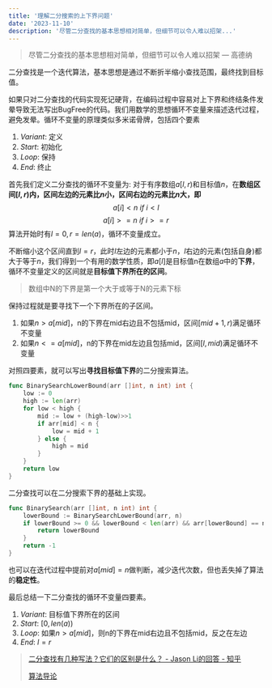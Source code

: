 ```yaml
---
title: '理解二分搜索的上下界问题'
date: '2023-11-10'
description: '尽管二分查找的基本思想相对简单，但细节可以令人难以招架...'
---
```

> 尽管二分查找的基本思想相对简单，但细节可以令人难以招架 — 高德纳

二分查找是一个迭代算法，基本思想是通过不断折半缩小查找范围，最终找到目标值。

如果只对二分查找的代码实现死记硬背，在编码过程中容易对上下界和终结条件发晕导致无法写出BugFree的代码。我们用数学的思想循环不变量来描述迭代过程，避免发晕。循环不变量的原理类似多米诺骨牌，包括四个要素
1. $Variant$: 定义
2. $Start$: 初始化
3. $Loop$: 保持
4. $End$: 终止

首先我们定义二分查找的循环不变量为: 对于有序数组$a[l,r)$和目标值$n$，在**数组区间$[l, r)$内，区间左边的元素比$n$小，区间右边的元素比$n$大，即**
$$ a[i]<n \ if \ i < l $$
$$ a[i]>=n \ if \ i >= r $$
算法开始时有$l=0,r=len(a)$，循环不变量成立。

不断缩小这个区间直到$l=r$，此时$l$左边的元素都小于$n$，$l$右边的元素(包括自身)都大于等于$n$，我们得到一个有用的数学性质，即$a[l]$是目标值n在数组$a$中的**下界**，循环不变量定义的区间就是**目标值下界所在的区间**。

> 数组中N的下界是第一个大于或等于N的元素下标

保持过程就是要寻找下一个下界所在的子区间。
1. 如果$n > a[mid]$，n的下界在mid右边且不包括mid，区间$[mid + 1, r)$满足循环不变量
2. 如果$n <= a[mid]$，n的下界在mid左边且包括mid，区间$[l, mid)$满足循环不变量

对照四要素，就可以写出**寻找目标值下界**的二分搜索算法。
```go
func BinarySearchLowerBound(arr []int, n int) int {
	low := 0
	high := len(arr)
	for low < high {
		mid := low + (high-low)>>1
		if arr[mid] < n {
			low = mid + 1
		} else {
			high = mid
		}
	}
	return low
}
```

二分查找可以在二分搜索下界的基础上实现。
```go
func BinarySearch(arr []int, n int) int {
	lowerBound := BinarySearchLowerBound(arr, n)
	if lowerBound >= 0 && lowerBound < len(arr) && arr[lowerBound] == n {
		return lowerBound
	}
	return -1
}
```

也可以在迭代过程中提前对$a[mid]=n$做判断，减少迭代次数，但也丢失掉了算法的**稳定性**。

最后总结一下二分查找的循环不变量四要素。
1. $Variant$: 目标值下界所在的区间
2. $Start$: $[0,len(a))$
3. $Loop$: 如果$n>a[mid]$，则n的下界在mid右边且不包括mid，反之在左边
4. $End$: $l=r$

> [二分查找有几种写法？它们的区别是什么？ - Jason Li的回答 - 知乎](https://www.zhihu.com/question/36132386/answer/530313852)
> 
> [算法导论](https://jingyuexing.github.io/Ebook/Algorithm/%E7%AE%97%E6%B3%95%E5%AF%BC%E8%AE%BA.pdf)